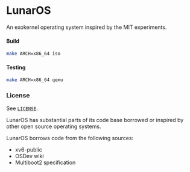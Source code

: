 LunarOS
=======

An exokernel operating system inspired by the MIT experiments.

#### Build

```bash
make ARCH=x86_64 iso
```

#### Testing

```bash
make ARCH=x86_64 qemu
```

### License

See [`LICENSE`](./LICENSE).

LunarOS has substantial parts of its code base borrowed or inspired by other
open source operating systems.

LunarOS borrows code from the following sources:
- xv6-public
- OSDev wiki
- Multiboot2 specification
